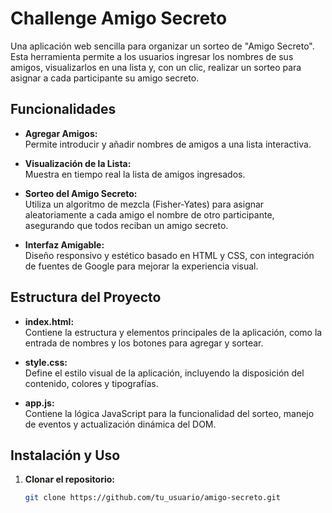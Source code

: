 <h1> Challenge Amigo Secreto</h1>

Una aplicación web sencilla para organizar un sorteo de "Amigo Secreto". Esta herramienta permite a los usuarios ingresar los nombres de sus amigos, visualizarlos en una lista y, con un clic, realizar un sorteo para asignar a cada participante su amigo secreto.

## Funcionalidades

- **Agregar Amigos:**  
  Permite introducir y añadir nombres de amigos a una lista interactiva.
  
- **Visualización de la Lista:**  
  Muestra en tiempo real la lista de amigos ingresados.

- **Sorteo del Amigo Secreto:**  
  Utiliza un algoritmo de mezcla (Fisher-Yates) para asignar aleatoriamente a cada amigo el nombre de otro participante, asegurando que todos reciban un amigo secreto.

- **Interfaz Amigable:**  
  Diseño responsivo y estético basado en HTML y CSS, con integración de fuentes de Google para mejorar la experiencia visual.

## Estructura del Proyecto

- **index.html:**  
  Contiene la estructura y elementos principales de la aplicación, como la entrada de nombres y los botones para agregar y sortear.

- **style.css:**  
  Define el estilo visual de la aplicación, incluyendo la disposición del contenido, colores y tipografías.

- **app.js:**  
  Contiene la lógica JavaScript para la funcionalidad del sorteo, manejo de eventos y actualización dinámica del DOM.

## Instalación y Uso

1. **Clonar el repositorio:**

   ```bash
   git clone https://github.com/tu_usuario/amigo-secreto.git

